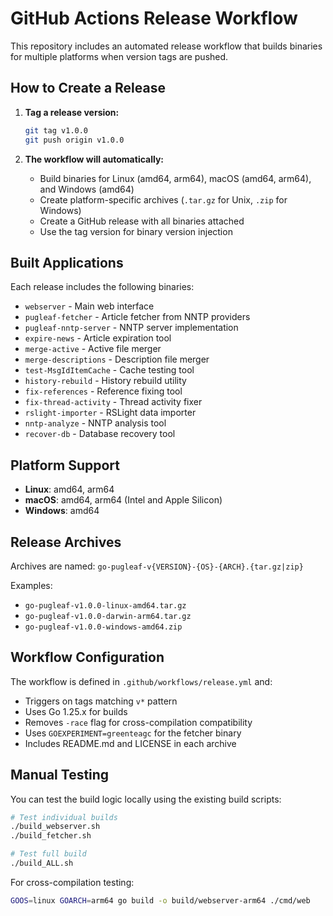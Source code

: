 # GitHub Actions Release Workflow

This repository includes an automated release workflow that builds binaries for multiple platforms when version tags are pushed.

## How to Create a Release

1. **Tag a release version:**
   ```bash
   git tag v1.0.0
   git push origin v1.0.0
   ```

2. **The workflow will automatically:**
   - Build binaries for Linux (amd64, arm64), macOS (amd64, arm64), and Windows (amd64)
   - Create platform-specific archives (`.tar.gz` for Unix, `.zip` for Windows)
   - Create a GitHub release with all binaries attached
   - Use the tag version for binary version injection

## Built Applications

Each release includes the following binaries:

- `webserver` - Main web interface
- `pugleaf-fetcher` - Article fetcher from NNTP providers  
- `pugleaf-nntp-server` - NNTP server implementation
- `expire-news` - Article expiration tool
- `merge-active` - Active file merger
- `merge-descriptions` - Description file merger
- `test-MsgIdItemCache` - Cache testing tool
- `history-rebuild` - History rebuild utility
- `fix-references` - Reference fixing tool
- `fix-thread-activity` - Thread activity fixer
- `rslight-importer` - RSLight data importer
- `nntp-analyze` - NNTP analysis tool
- `recover-db` - Database recovery tool

## Platform Support

- **Linux**: amd64, arm64
- **macOS**: amd64, arm64 (Intel and Apple Silicon)
- **Windows**: amd64

## Release Archives

Archives are named: `go-pugleaf-v{VERSION}-{OS}-{ARCH}.{tar.gz|zip}`

Examples:
- `go-pugleaf-v1.0.0-linux-amd64.tar.gz`
- `go-pugleaf-v1.0.0-darwin-arm64.tar.gz`
- `go-pugleaf-v1.0.0-windows-amd64.zip`

## Workflow Configuration

The workflow is defined in `.github/workflows/release.yml` and:

- Triggers on tags matching `v*` pattern
- Uses Go 1.25.x for builds
- Removes `-race` flag for cross-compilation compatibility
- Uses `GOEXPERIMENT=greenteagc` for the fetcher binary
- Includes README.md and LICENSE in each archive

## Manual Testing

You can test the build logic locally using the existing build scripts:

```bash
# Test individual builds
./build_webserver.sh
./build_fetcher.sh

# Test full build
./build_ALL.sh
```

For cross-compilation testing:
```bash
GOOS=linux GOARCH=arm64 go build -o build/webserver-arm64 ./cmd/web
```